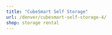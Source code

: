 ```yaml
---
title: "CubeSmart Self Storage"
url: /denver/cubesmart-self-storage-4/
shop: storage rental
---
```

